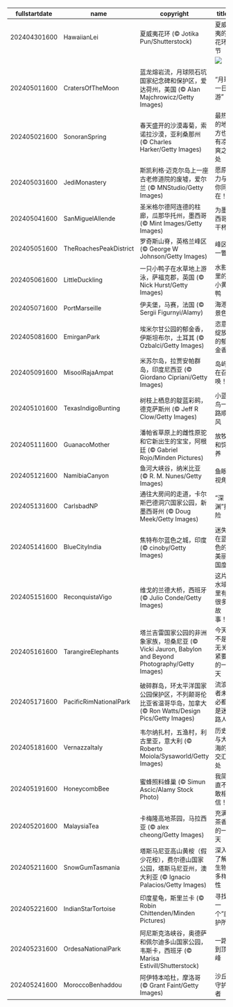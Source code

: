 |fullstartdate|name|copyright|title|image|
|--|--|--|--|--|
202404301600|HawaiianLei|夏威夷花环 (© Jotika Pun/Shutterstock)|夏威夷的花环节|![](/zh-CN/2024/05/202404301600HawaiianLei.jpg)|
||||![](/zh-CN/2024/05/.jpg)|
202405011600|CratersOfTheMoon|蓝龙熔岩流，月球陨石坑国家纪念碑和保护区，爱达荷州，美国 (© Alan Majchrowicz/Getty Images)|“月球一日游”|![](/zh-CN/2024/05/202405011600CratersOfTheMoon.jpg)|
202405021600|SonoranSpring|春天盛开的沙漠毒菊，索诺拉沙漠，亚利桑那州 (© Charles Harker/Getty Images)|最热的地方也有凉爽之处|![](/zh-CN/2024/05/202405021600SonoranSpring.jpg)|
202405031600|JediMonastery|斯凯利格·迈克尔岛上一座古老修道院的废墟，爱尔兰 (© MNStudio/Getty Images)|愿原力与你同在！|![](/zh-CN/2024/05/202405031600JediMonastery.jpg)|
202405041600|SanMiguelAllende|圣米格尔德阿连德的柱廊，瓜那华托州，墨西哥 (© Mint Images/Getty Images)|为墨西哥干杯!|![](/zh-CN/2024/05/202405041600SanMiguelAllende.jpg)|
202405051600|TheRoachesPeakDistrict|罗奇斯山脊，英格兰峰区 (© George W Johnson/Getty Images)|峰区一瞥|![](/zh-CN/2024/05/202405051600TheRoachesPeakDistrict.jpg)|
202405061600|LittleDuckling|一只小鸭子在水草地上游泳，萨福克郡，英国 (© Nick Hurst/Getty Images)|水影里的小黄鸭|![](/zh-CN/2024/05/202405061600LittleDuckling.jpg)|
202405071600|PortMarseille|伊夫堡，马赛，法国 (© Sergii Figurnyi/Alamy)|海港景色|![](/zh-CN/2024/05/202405071600PortMarseille.jpg)|
202405081600|EmirganPark|埃米尔甘公园的郁金香，伊斯坦布尔，土耳其 (© Ozbalci/Getty Images)|恣意绽放的郁金香|![](/zh-CN/2024/05/202405081600EmirganPark.jpg)|
202405091600|MisoolRajaAmpat|米苏尔岛，拉贾安帕群岛，印度尼西亚 (© Giordano Cipriani/Getty Images)|岛屿在召唤！|![](/zh-CN/2024/05/202405091600MisoolRajaAmpat.jpg)|
202405101600|TexasIndigoBunting|树枝上栖息的靛蓝彩鹀，德克萨斯州 (© Jeff R Clow/Getty Images)|小蓝鸟一路顺风|![](/zh-CN/2024/05/202405101600TexasIndigoBunting.jpg)|
202405111600|GuanacoMother|潘帕省草原上的雌性原驼和它新出生的宝宝，阿根廷 (© Gabriel Rojo/Minden Pictures)|放牧和饲养|![](/zh-CN/2024/05/202405111600GuanacoMother.jpg)|
202405121600|NamibiaCanyon|鱼河大峡谷，纳米比亚 (© R. M. Nunes/Getty Images)|鱼眼视角|![](/zh-CN/2024/05/202405121600NamibiaCanyon.jpg)|
202405131600|CarlsbadNP|通往大房间的走道，卡尔斯巴德洞穴国家公园，新墨西哥州 (© Doug Meek/Getty Images)|“深渊”探险|![](/zh-CN/2024/05/202405131600CarlsbadNP.jpg)|
202405141600|BlueCityIndia|焦特布尔蓝色之城，印度 (© cinoby/Getty Images)|迷失在蓝色的美丽国度|![](/zh-CN/2024/05/202405141600BlueCityIndia.jpg)|
202405151600|ReconquistaVigo|维戈的兰德大桥，西班牙 (© Julio Conde/Getty Images)|这片水域里有很多故事！|![](/zh-CN/2024/05/202405151600ReconquistaVigo.jpg)|
202405161600|TarangireElephants|塔兰吉雷国家公园的非洲象家族，坦桑尼亚 (© Vicki Jauron, Babylon and Beyond Photography/Getty Images)|今天不是无关紧要的一天|![](/zh-CN/2024/05/202405161600TarangireElephants.jpg)|
202405171600|PacificRimNationalPark|破碎群岛，环太平洋国家公园保护区，不列颠哥伦比亚省温哥华岛，加拿大 (© Ron Watts/Design Pics/Getty Images)|流浪者未必都是迷路人|![](/zh-CN/2024/05/202405171600PacificRimNationalPark.jpg)|
202405181600|VernazzaItaly|韦尔纳扎村，五渔村，利古里亚，意大利 (© Roberto Moiola/Sysaworld/Getty Images)|历史与大海的交汇处|![](/zh-CN/2024/05/202405181600VernazzaItaly.jpg)|
202405191600|HoneycombBee|蜜蜂照料蜂巢 (© Simun Ascic/Alamy Stock Photo)|我简直不敢相信！|![](/zh-CN/2024/05/202405191600HoneycombBee.jpg)|
202405201600|MalaysiaTea|卡梅隆高地茶园，马拉西亚 (© alex cheong/Getty Images)|充满茶香的一天|![](/zh-CN/2024/05/202405201600MalaysiaTea.jpg)|
202405211600|SnowGumTasmania|塔斯马尼亚高山黄桉（假少花桉），费尔德山国家公园，塔斯马尼亚州，澳大利亚 (© Ignacio Palacios/Getty Images)|深入了解生物多样性|![](/zh-CN/2024/05/202405211600SnowGumTasmania.jpg)|
202405221600|IndianStarTortoise|印度星龟，斯里兰卡 (© Robin Chittenden/Minden Pictures)|寻找一个“庇护所”|![](/zh-CN/2024/05/202405221600IndianStarTortoise.jpg)|
202405231600|OrdesaNationalPark|阿尼斯克洛峡谷，奥德萨和佩尔迪多山国家公园，韦斯卡，西班牙 (© Marisa Estivill/Shutterstock)|一路到顶峰|![](/zh-CN/2024/05/202405231600OrdesaNationalPark.jpg)|
202405241600|MoroccoBenhaddou|阿伊特本哈杜，摩洛哥 (© Grant Faint/Getty Images)|沙丘守护者|![](/zh-CN/2024/05/202405241600MoroccoBenhaddou.jpg)|
